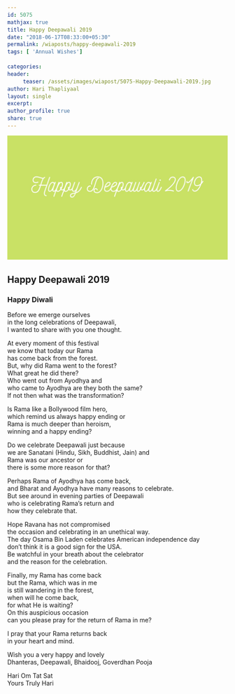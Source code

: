 ```yaml
--- 
id: 5075
mathjax: true  
title: Happy Deepawali 2019
date: "2018-06-17T08:33:00+05:30"
permalink: /wiaposts/happy-deepawali-2019
tags: [ 'Annual Wishes']    

categories: 
header:
     teaser: /assets/images/wiapost/5075-Happy-Deepawali-2019.jpg
author: Hari Thapliyaal 
layout: single 
excerpt:  
author_profile: true 
share: true 
---
```


![Happy Deepawali 2019](/assets/images/wiapost/5075-Happy-Deepawali-2019.jpg)

## Happy Deepawali 2019

    
### Happy Diwali    
    
Before we emerge ourselves     
in the long celebrations of Deepawali,     
I wanted to share with you one thought.    
    
At every moment of this festival     
we know that today our Rama     
has come back from the forest.     
But, why did Rama went to the forest?     
What great he did there?     
Who went out from Ayodhya and     
who came to Ayodhya are they both the same?     
If not then what was the transformation?    
    
Is Rama like a Bollywood film hero,     
which remind us always happy ending or     
Rama is much deeper than heroism,     
winning and a happy ending?    
    
Do we celebrate Deepawali just because     
we are Sanatani (Hindu, Sikh, Buddhist, Jain) and     
Rama was our ancestor or     
there is some more reason for that?    
    
Perhaps Rama of Ayodhya has come back,     
and Bharat and Ayodhya have many reasons to celebrate.     
But see around in evening parties of Deepawali     
who is celebrating Rama’s return and     
how they celebrate that.    
    
Hope Ravana has not compromised     
the occasion and celebrating in an unethical way.     
The day Osama Bin Laden celebrates American independence day     
don’t think it is a good sign for the USA.     
Be watchful in your breath about the celebrator     
and the reason for the celebration.    
    
Finally, my Rama has come back     
but the Rama, which was in me     
is still wandering in the forest,     
when will he come back,     
for what He is waiting?     
On this auspicious occasion     
can you please pray for the return of Rama in me?    
    
I pray that your Rama returns back     
in your heart and mind.    
    
Wish you a very happy and lovely     
Dhanteras, Deepawali, Bhaidooj, Goverdhan Pooja    
    
Hari Om Tat Sat     
Yours Truly Hari    
